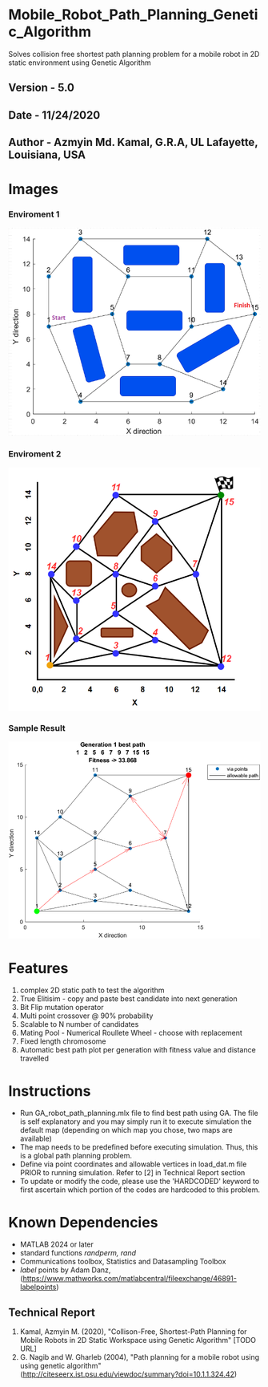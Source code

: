 # Mobile_Robot_Path_Planning_Genetic_Algorithm
Solves collision free shortest path planning problem for a mobile robot in 2D static environment using Genetic Algorithm

## Version - 5.0
## Date - 11/24/2020
## Author - Azmyin Md. Kamal, G.R.A, UL Lafayette, Louisiana, USA

# Images
### Enviroment 1
![](image/map1.png)
### Enviroment 2
![](image/map2.PNG)
### Sample Result
![](image/result_map_2.png)

# Features
1. complex 2D static path to test the algorithm
2. True Elitisim - copy and paste best candidate into next generation
2. Bit Flip mutation operator
3. Multi point crossover @ 90% probability
4. Scalable to N number of candidates
5. Mating Pool - Numerical Roullete Wheel - choose with replacement
5. Fixed length chromosome
6. Automatic best path plot per generation with fitness value and distance travelled

# Instructions
* Run GA_robot_path_planning.mlx file to find best path using GA. The file is self explanatory and you may simply run it to execute simulation the default map (depending on which map you chose, two maps are available)
* The map needs to be predefined before executing simulation. Thus, this is a global path planning problem.
* Define via point coordinates and allowable vertices in load_dat.m file PRIOR to running simulation. Refer to [2] in Technical Report section
* To update or modify the code, please use the 'HARDCODED' keyword to first ascertain which portion of the codes are hardcoded to this problem.

# Known Dependencies
* MATLAB 2024 or later
* standard functions *randperm, rand*
* Communications toolbox, Statistics and Datasampling Toolbox 
* *label* points by Adam Danz, (https://www.mathworks.com/matlabcentral/fileexchange/46891-labelpoints)

## Technical Report
1. Kamal, Azmyin M. (2020), "Collison-Free, Shortest-Path Planning for Mobile Robots in 2D Static Workspace using Genetic Algorithm" [TODO URL]
2. G. Nagib and W. Gharleb (2004), "Path planning for a mobile robot using using genetic algorithm" (http://citeseerx.ist.psu.edu/viewdoc/summary?doi=10.1.1.324.42)
